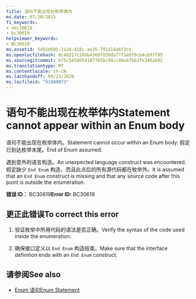 ```yaml
---
title: 语句不能出现在枚举体内
ms.date: 07/20/2015
f1_keywords:
- vbc30619
- bc30619
helpviewer_keywords:
- BC30619
ms.assetid: 5d91d601-2a2d-418c-ae26-791d14a6f3cd
ms.openlocfilehash: 8c48317c189b4368f030daf7f1e6f0cb4cb97f95
ms.sourcegitcommit: bf5c5850654187705bc94cc40ebfb62fe346ab02
ms.translationtype: MT
ms.contentlocale: zh-CN
ms.lasthandoff: 09/23/2020
ms.locfileid: "91089073"
---
```

# <a name="statement-cannot-appear-within-an-enum-body"></a><span data-ttu-id="70e04-102">语句不能出现在枚举体内</span><span class="sxs-lookup"><span data-stu-id="70e04-102">Statement cannot appear within an Enum body</span></span>

<span data-ttu-id="70e04-103">语句不能出现在枚举体内。</span><span class="sxs-lookup"><span data-stu-id="70e04-103">Statement cannot occur within an Enum body.</span></span> <span data-ttu-id="70e04-104">假定已到达枚举末尾。</span><span class="sxs-lookup"><span data-stu-id="70e04-104">End of Enum assumed.</span></span>  
  
 <span data-ttu-id="70e04-105">遇到意外的语言构造。</span><span class="sxs-lookup"><span data-stu-id="70e04-105">An unexpected language construct was encountered.</span></span> <span data-ttu-id="70e04-106">假定缺少 `End Enum` 构造，而且此点后的所有源代码都在枚举外。</span><span class="sxs-lookup"><span data-stu-id="70e04-106">It is assumed that an `End Enum` construct is missing and that any source code after this point is outside the enumeration.</span></span>  
  
 <span data-ttu-id="70e04-107">**错误 ID：** BC30619</span><span class="sxs-lookup"><span data-stu-id="70e04-107">**Error ID:** BC30619</span></span>  
  
## <a name="to-correct-this-error"></a><span data-ttu-id="70e04-108">更正此错误</span><span class="sxs-lookup"><span data-stu-id="70e04-108">To correct this error</span></span>  
  
1. <span data-ttu-id="70e04-109">验证枚举中所用代码的语法是否正确。</span><span class="sxs-lookup"><span data-stu-id="70e04-109">Verify the syntax of the code used inside the enumeration.</span></span>  
  
2. <span data-ttu-id="70e04-110">确保接口定义以 `End Enum` 构造结束。</span><span class="sxs-lookup"><span data-stu-id="70e04-110">Make sure that the interface definition ends with an `End Enum` construct.</span></span>  
  
## <a name="see-also"></a><span data-ttu-id="70e04-111">请参阅</span><span class="sxs-lookup"><span data-stu-id="70e04-111">See also</span></span>

- [<span data-ttu-id="70e04-112">Enum 语句</span><span class="sxs-lookup"><span data-stu-id="70e04-112">Enum Statement</span></span>](../language-reference/statements/enum-statement.md)
